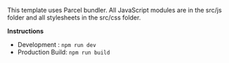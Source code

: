 This template uses Parcel bundler. All JavaScript modules are in the src/js folder and all stylesheets in the src/css folder.

**Instructions**

- Development : `npm run dev`
- Production Build: `npm run build`
